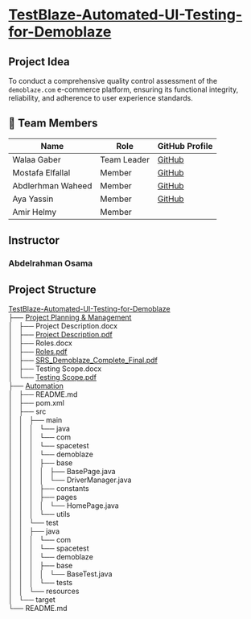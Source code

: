 # [TestBlaze-Automated-UI-Testing-for-Demoblaze](https://drive.google.com/drive/folders/1eCHLjHFVIVb7aqCkh1tVivoAibe65rAp?usp=sharing)

## Project Idea

To conduct a comprehensive quality control assessment of the `demoblaze.com` e-commerce platform, ensuring its functional integrity, reliability, and adherence to user experience standards.

## 👥 Team Members

| Name                 | Role           | GitHub Profile                           |
|----------------------|---------------|-------------------------------------------|
| Walaa Gaber    | Team Leader   | [GitHub](https://github.com/Welagaber)  |
|       Mostafa Elfallal      | Member    | [GitHub](https://github.com/Mostafa-elfallal)   |
|   Abdlerhman Waheed      |   Member    | [GitHub](https://github.com/Abdelrhman-Waheed )  |
|    Aya Yassin   | Member    | [GitHub](https://github.com/Ayaa-yassin)  |
|    Amir  Helmy  | Member    |  |

## Instructor

### Abdelrahman Osama

## Project Structure

[TestBlaze-Automated-UI-Testing-for-Demoblaze](https://drive.google.com/drive/folders/1eCHLjHFVIVb7aqCkh1tVivoAibe65rAp?usp=sharing)  
├── [Project Planning & Management](https://github.com/SpaceTestTeam/TestBlaze-Automated-UI-Testing-for-Demoblaze/tree/main/Project%20Planning%20%26%20Management)  
│   ├── Project Description.docx  
│   ├── [Project Description.pdf](https://github.com/SpaceTestTeam/TestBlaze-Automated-UI-Testing-for-Demoblaze/blob/main/Project%20Planning%20%26%20Management/Project%20Description.pdf)  
│   ├── Roles.docx  
│   ├── [Roles.pdf](https://github.com/SpaceTestTeam/TestBlaze-Automated-UI-Testing-for-Demoblaze/blob/main/Project%20Planning%20%26%20Management/Roles.pdf)  
│   ├── [SRS_Demoblaze_Complete_Final.pdf](https://github.com/SpaceTestTeam/TestBlaze-Automated-UI-Testing-for-Demoblaze/blob/main/Project%20Planning%20%26%20Management/SRS_Demoblaze_Complete_Final.pdf)  
│   ├── Testing Scope.docx  
│   └── [Testing Scope.pdf](https://github.com/SpaceTestTeam/TestBlaze-Automated-UI-Testing-for-Demoblaze/blob/main/Project%20Planning%20%26%20Management/Testing%20Scope.pdf)  
├── [Automation](https://github.com/SpaceTestTeam/TestBlaze-Automated-UI-Testing-for-Demoblaze/tree/main/Automation)  
│   ├── README.md  
│   ├── pom.xml  
│   ├── src  
│   │   ├── main  
│   │   │   └── java  
│   │   │       └── com  
│   │   │           └── spacetest  
│   │   │               └── demoblaze  
│   │   │                   ├── base  
│   │   │                   │   ├── BasePage.java  
│   │   │                   │   └── DriverManager.java  
│   │   │                   ├── constants  
│   │   │                   ├── pages  
│   │   │                   │   └── HomePage.java  
│   │   │                   └── utils  
│   │   └── test  
│   │       ├── java  
│   │       │   └── com  
│   │       │       └── spacetest  
│   │       │           └── demoblaze  
│   │       │               ├── base  
│   │       │               │   └── BaseTest.java  
│   │       │               └── tests  
│   │       └── resources  
│   └── target  
└── README.md  
